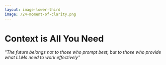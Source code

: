 ```yaml
---
layout: image-lower-third
image: /24-moment-of-clarity.png
---
```


# Context is All You Need

*"The future belongs not to those who prompt best, but to those who provide what LLMs need to work effectively"*

<!--
**The tools are ready. The LLMs are mature. Are you ready to engineer the context?**

I'll leave you with this thought: The future belongs not to those who craft the cleverest prompts, but to those who understand how to provide what LLMs need to work effectively.

Just like "Attention is all you need" unlocked the potential of Transformers, "Context is all you need" unlocks the potential of mature AI collaboration.

Context is all you need - but only when you're working with mature intelligence. Early LLMs needed detailed instructions. Current LLMs need thoughtful context. Future LLMs will need even more sophisticated context engineering.

The developers who master this skill - who understand how to provide the right information at the right time, who can engineer context rather than engineer prompts - they're the ones who will thrive in the AI-augmented future.

The tools are ready. The LLMs are mature. The question is: are you ready to engineer the context that will define the next era of software development?

Thank you. I'm happy to take your questions.
-->
